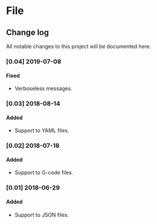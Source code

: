 # File

## Change log
All notable changes to this project will be documented here.

### [0.04] 2019-07-08
#### Fixed
- Verboseless messages.

### [0.03] 2018-08-14
#### Added
- Support to YAML files.

### [0.02] 2018-07-18
#### Added
- Support to G-code files.

### [0.01] 2018-06-29
#### Added
- Support to JSON files.
